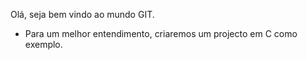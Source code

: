 Olá, seja bem vindo ao mundo GIT.


- Para um melhor entendimento, criaremos um projecto em C como exemplo.


